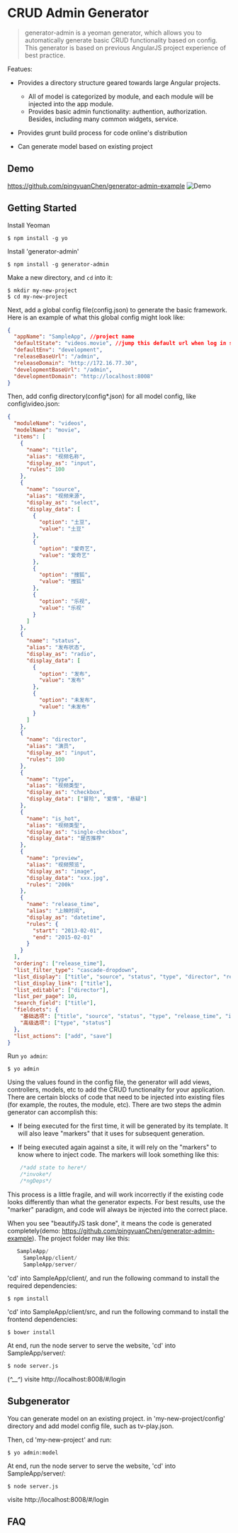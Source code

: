# CRUD Admin Generator

> generator-admin is a yeoman generator, which allows you to automatically generate basic CRUD functionality based on config.
This generator is based on previous AngularJS project experience of best practice.

Featues:
* Provides a directory structure geared towards large Angular projects.
  * All of model is categorized by module, and each module will be injected into the app module.
  * Provides basic admin functionality: authention, authorization. Besides, including many common widgets, service.

* Provides grunt build process for code online's distribution
* Can generate model based on existing project

## Demo
https://github.com/pingyuanChen/generator-admin-example
![Demo](https://github.com/pingyuanChen/generator-admin-example/blob/master/demo.png)

## Getting Started

Install Yeoman

```
$ npm install -g yo
```

Install 'generator-admin'

```
$ npm install -g generator-admin
```

Make a new directory, and `cd` into it:
```
$ mkdir my-new-project
$ cd my-new-project
```

Next, add a global config file(config.json) to generate the basic framework. Here is an example of what this global config might look like:

```json
{
  "appName": "SampleApp", //project name
  "defaultState": "videos.movie", //jump this default url when log in successfull
  "defaultEnv": "development",
  "releaseBaseUrl": "/admin",
  "releaseDomain": "http://172.16.77.30",
  "developmentBaseUrl": "/admin",
  "developmentDomain": "http://localhost:8008"
}
```
Then, add config directory(config\*.json) for all model config, like config\video.json:
```json
{
  "moduleName": "videos",
  "modelName": "movie",
  "items": [
    {
      "name": "title",
      "alias": "视频名称",
      "display_as": "input",
      "rules": 100
    },
    {
      "name": "source",
      "alias": "视频来源",
      "display_as": "select",
      "display_data": [
        {
          "option": "土豆",
          "value": "土豆"
        },
        {
          "option": "爱奇艺",
          "value": "爱奇艺"
        },
        {
          "option": "搜狐",
          "value": "搜狐"
        },
        {
          "option": "乐视",
          "value": "乐视"
        }
      ]
    },
    {
      "name": "status",
      "alias": "发布状态",
      "display_as": "radio",
      "display_data": [
        {
          "option": "发布",
          "value": "发布"
        },
        {
          "option": "未发布",
          "value": "未发布"
        }
      ]
    },
    {
      "name": "director",
      "alias": "演员",
      "display_as": "input",
      "rules": 100
    },
    {
      "name": "type",
      "alias": "视频类型",
      "display_as": "checkbox",
      "display_data": ["冒险", "爱情", "悬疑"]
    },
    {
      "name": "is_hot",
      "alias": "视频类型",
      "display_as": "single-checkbox",
      "display_data": "是否推荐"
    },
    {
      "name": "preview",
      "alias": "视频预览",
      "display_as": "image",
      "display_data": "xxx.jpg",
      "rules": "200k"
    },
    {
      "name": "release_time",
      "alias": "上映时间",
      "display_as": "datetime",
      "rules": {
        "start": "2013-02-01",
        "end": "2015-02-01"
      }
    }
  ],
  "ordering": ["release_time"],
  "list_filter_type": "cascade-dropdown",
  "list_display": ["title", "source", "status", "type", "director", "release_time"],
  "list_display_link": ["title"],
  "list_editable": ["director"],
  "list_per_page": 10,
  "search_field": ["title"],
  "fieldsets": {
    "基础选项": ["title", "source", "status", "type", "release_time", "is_hot"],
    "高级选项": ["type", "status"]
  },
  "list_actions": ["add", "save"]
}
```

Run `yo admin`:
```
$ yo admin
```

Using the values found in the config file, the generator will add views, controllers, models, etc to add the CRUD functionality for your application.  There are certain blocks of code that need to be injected into existing files (for example, the routes, the module, etc).  There are two steps the admin generator can accomplish this:

* If being executed for the first time, it will be generated by its template.  It will also leave "markers" that it uses for subsequent generation.

* If being executed again against a site, it will rely on the "markers" to know where to inject code.  The markers will look something like this:

```js
    /*add state to here*/
    /*invoke*/
    /*ngDeps*/
```

This process is a little fragile, and will work incorrectly if the existing code looks differently than what the generator expects.  For best results, use the "marker" paradigm, and code will always be injected into the correct place.


When you see "beautifyJS task done", it means the code is generated completely(demo: https://github.com/pingyuanChen/generator-admin-example).  The project folder may like this:
 ```js
    SampleApp/
      SampleApp/client/
      SampleApp/server/
```

'cd' into SampleApp/client/, and run the following command to install the required dependencies:
```
$ npm install
```

'cd' into SampleApp/client/src, and run the following command to install the frontend dependencies:
```
$ bower install
```

At end, run the node server to serve the website, 'cd' into SampleApp/server/:
```
$ node server.js
```

(*^__^*) visite http://localhost:8008/#/login

## Subgenerator
You can generate model on an existing project.
in 'my-new-project/config' directory and add model config file, such as tv-play.json.

Then, cd 'my-new-project' and run:
```
$ yo admin:model 
```
At end, run the node server to serve the website, 'cd' into SampleApp/server/:
```
$ node server.js
```
visite http://localhost:8008/#/login

## FAQ